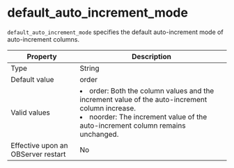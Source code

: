 # default_auto_increment_mode
`default_auto_increment_mode` specifies the default auto-increment mode of auto-increment columns.

| **Property** | **Description** |
| --- | --- |
| Type | String |
| Default value | order |
| Valid values | <li>order: Both the column values and the increment value of the auto-increment column increase.<li>noorder: The increment value of the auto-increment column remains unchanged. |
| Effective upon an OBServer restart | No |

